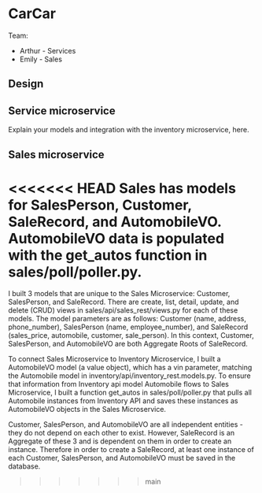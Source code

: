 # CarCar

Team:

* Arthur - Services
* Emily - Sales

## Design

## Service microservice

Explain your models and integration with the inventory
microservice, here.

## Sales microservice

<<<<<<< HEAD
Sales has models for SalesPerson, Customer, SaleRecord, and AutomobileVO. AutomobileVO data 
is populated with the get_autos function in sales/poll/poller.py.
=======
I built 3 models that are unique to the Sales Microservice: Customer, SalesPerson, and SaleRecord. There are create, list, detail, update, and delete (CRUD) views in sales/api/sales_rest/views.py for each of these models. The model parameters are as follows: Customer (name, address, phone_number), SalesPerson (name, employee_number), and SaleRecord (sales_price, automobile, customer, sale_person). In this context, Customer, SalesPerson, and AutomobileVO are both Aggregate Roots of SaleRecord.

To connect Sales Microservice to Inventory Microservice, I built a AutomobileVO model (a value object), which has a vin parameter, matching the Automobile model in inventory/api/inventory_rest.models.py. To ensure that information from Inventory api model Automobile flows to Sales Microservice, I built a function get_autos in sales/poll/poller.py that pulls all Automobile instances from Inventory API and saves these instances as AutomobileVO objects in the Sales Microservice. 

Customer, SalesPerson, and AutomobileVO are all independent entities - they do not depend on each other to exist. However, SaleRecord is an Aggregate of these 3 and is dependent on them in order to create an instance. Therefore in order to create a SaleRecord, at least one instance of each Customer, SalesPerson, and AutomobileVO must be saved in the database.
>>>>>>> main
